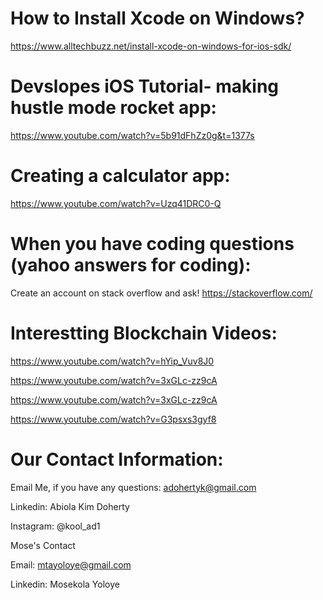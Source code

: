 # How to Install Xcode on Windows?
https://www.alltechbuzz.net/install-xcode-on-windows-for-ios-sdk/

# Devslopes iOS Tutorial- making hustle mode rocket app:
https://www.youtube.com/watch?v=5b91dFhZz0g&t=1377s

# Creating a calculator app:
https://www.youtube.com/watch?v=Uzq41DRC0-Q

# When you have coding questions (yahoo answers for coding):
Create an account on stack overflow and ask!
https://stackoverflow.com/

# Interestting Blockchain Videos:
https://www.youtube.com/watch?v=hYip_Vuv8J0

https://www.youtube.com/watch?v=3xGLc-zz9cA

https://www.youtube.com/watch?v=3xGLc-zz9cA

https://www.youtube.com/watch?v=G3psxs3gyf8

# Our Contact Information:

Email Me, if you have any questions: adohertyk@gmail.com

Linkedin: Abiola Kim Doherty

Instagram: @kool_ad1

Mose's Contact

Email: mtayoloye@gmail.com

Linkedin: Mosekola Yoloye
